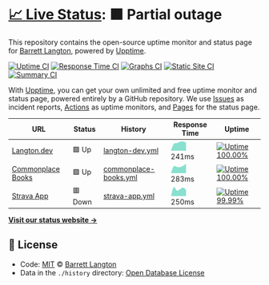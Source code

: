 # [📈 Live Status](https://bdlangton.github.io/uptime): <!--live status--> **🟧 Partial outage**

This repository contains the open-source uptime monitor and status page for [Barrett Langton](http://langton.dev), powered by [Upptime](https://github.com/upptime/upptime).

[![Uptime CI](https://github.com/koj-co/upptime/workflows/Uptime%20CI/badge.svg)](https://github.com/koj-co/upptime/actions?query=workflow%3A%22Uptime+CI%22)
[![Response Time CI](https://github.com/koj-co/upptime/workflows/Response%20Time%20CI/badge.svg)](https://github.com/koj-co/upptime/actions?query=workflow%3A%22Response+Time+CI%22)
[![Graphs CI](https://github.com/koj-co/upptime/workflows/Graphs%20CI/badge.svg)](https://github.com/koj-co/upptime/actions?query=workflow%3A%22Graphs+CI%22)
[![Static Site CI](https://github.com/koj-co/upptime/workflows/Static%20Site%20CI/badge.svg)](https://github.com/koj-co/upptime/actions?query=workflow%3A%22Static+Site+CI%22)
[![Summary CI](https://github.com/koj-co/upptime/workflows/Summary%20CI/badge.svg)](https://github.com/koj-co/upptime/actions?query=workflow%3A%22Summary+CI%22)

With [Upptime](https://upptime.js.org), you can get your own unlimited and free uptime monitor and status page, powered entirely by a GitHub repository. We use [Issues](https://github.com/bdlangton/uptime/issues) as incident reports, [Actions](https://github.com/bdlangton/uptime/actions) as uptime monitors, and [Pages](https://bdlangton.github.io/uptime) for the status page.

<!--start: status pages-->
<!-- This summary is generated by Upptime (https://github.com/upptime/upptime) -->
<!-- Do not edit this manually, your changes will be overwritten -->

| URL                                                  | Status  | History                                                                                                   | Response Time                                                                          | Uptime                                                                                                                                                                                                                       |
| ---------------------------------------------------- | ------- | --------------------------------------------------------------------------------------------------------- | -------------------------------------------------------------------------------------- | ---------------------------------------------------------------------------------------------------------------------------------------------------------------------------------------------------------------------------- |
| [Langton.dev](https://langton.dev)                   | 🟩 Up   | [langton-dev.yml](https://github.com/bdlangton/uptime/commits/master/history/langton-dev.yml)             | <img alt="Response time graph" src="./graphs/langton-dev.png" height="20"> 241ms       | [![Uptime 100.00%](https://img.shields.io/endpoint?url=https%3A%2F%2Fraw.githubusercontent.com%2Fbdlangton%2Fuptime%2Fmaster%2Fapi%2Flangton-dev%2Fuptime.json)](https://status.langton.dev/history/langton-dev)             |
| [Commonplace Books](https://commonplace.langton.dev) | 🟩 Up   | [commonplace-books.yml](https://github.com/bdlangton/uptime/commits/master/history/commonplace-books.yml) | <img alt="Response time graph" src="./graphs/commonplace-books.png" height="20"> 283ms | [![Uptime 100.00%](https://img.shields.io/endpoint?url=https%3A%2F%2Fraw.githubusercontent.com%2Fbdlangton%2Fuptime%2Fmaster%2Fapi%2Fcommonplace-books%2Fuptime.json)](https://status.langton.dev/history/commonplace-books) |
| [Strava App](https://strava.langton.dev)             | 🟥 Down | [strava-app.yml](https://github.com/bdlangton/uptime/commits/master/history/strava-app.yml)               | <img alt="Response time graph" src="./graphs/strava-app.png" height="20"> 250ms        | [![Uptime 99.99%](https://img.shields.io/endpoint?url=https%3A%2F%2Fraw.githubusercontent.com%2Fbdlangton%2Fuptime%2Fmaster%2Fapi%2Fstrava-app%2Fuptime.json)](https://status.langton.dev/history/strava-app)                |

<!--end: status pages-->

[**Visit our status website →**](https://bdlangton.github.io/uptime)

## 📄 License

- Code: [MIT](./LICENSE) © [Barrett Langton](http://langton.dev)
- Data in the `./history` directory: [Open Database License](https://opendatacommons.org/licenses/odbl/1-0/)
